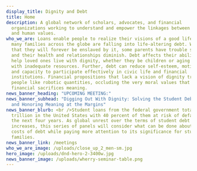 ```yaml
---
display_title: Dignity and Debt
title: Home
description: A global network of scholars, advocates, and financial
  organizations working to understand and empower the linkages between lending
  and human values.
who_we_are: Loans enable people to realize their visions of a good life, yet
  many families across the globe are falling into life-altering debt. Worried
  that they will forever be enslaved by it, some parents have trouble sleeping
  and their health and relationships diminish. Debt affects their ability to
  help loved ones live with dignity, whether they be children or aging parents
  with inadequate resources. Further, debt can reduce self-esteem, motivation,
  and capacity to participate effectively in civic life and financial
  institutions. Financial propositions that lack a vision of dignity treat
  people like robotic quantities, occluding the very moral values that give
  financial sacrifices meaning.
news_banner_heading: "UPCOMING MEETING:"
news_banner_subhead: "Digging Out With Dignity: Solving the Student Debt Crisis
  and Honoring Meaning at the Margins"
news_banner_blurb: <br />Student loans from the federal government total $1.5
  trillion in the United States with 40 percent of them at risk of default over
  the next four years. As global unrest over the terms of student debt
  increases, this series of panels will consider what can be done about the
  costs of debt while paying more attention to its significance for students and
  families.
news_banner_link: /meetings
who_we_are_image: /uploads/close_up_2_men-sm.jpg
hero_image: /uploads/dnd-hero-2-3400w.jpg
news_banner_image: /uploads/wherry-seminar-table.png
---
```


